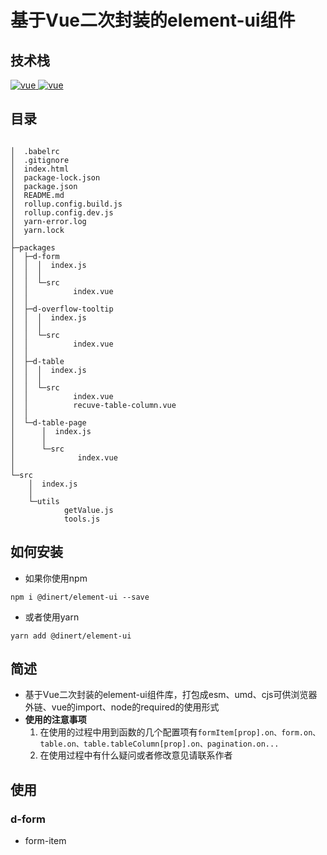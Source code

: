 # 基于Vue二次封装的element-ui组件

## 技术栈
<a href="https://github.com/vuejs/vue/tree/v2.6.14">
  <img src="https://img.shields.io/badge/vue-2.16.4-brightgreen" alt="vue">
</a>
<a href="https://element.eleme.io/#/zh-CN/component/installation">
  <img src="https://img.shields.io/badge/element--ui-2.15.8-blue" alt="vue">
</a>

## 目录
```

│  .babelrc
│  .gitignore
│  index.html
│  package-lock.json
│  package.json
│  README.md
│  rollup.config.build.js
│  rollup.config.dev.js
│  yarn-error.log
│  yarn.lock
│
├─packages
│  ├─d-form
│  │  │  index.js
│  │  │
│  │  └─src
│  │          index.vue
│  │
│  ├─d-overflow-tooltip
│  │  │  index.js
│  │  │
│  │  └─src
│  │          index.vue
│  │
│  ├─d-table
│  │  │  index.js
│  │  │
│  │  └─src
│  │          index.vue
│  │          recuve-table-column.vue
│  │
│  └─d-table-page
│      │  index.js
│      │
│      └─src
│              index.vue
│
└─src
    │  index.js
    │
    └─utils
            getValue.js
            tools.js
```
## 如何安装
* 如果你使用npm
```shell
npm i @dinert/element-ui --save
```
* 或者使用yarn
```shell
yarn add @dinert/element-ui
```
## 简述
* 基于Vue二次封装的element-ui组件库，打包成esm、umd、cjs可供浏览器外链、vue的import、node的required的使用形式
* <strong>使用的注意事项</strong>
  1. 在使用的过程中用到函数的几个配置项有`formItem[prop].on、form.on、table.on、table.tableColumn[prop].on、pagination.on...`
  2. 在使用过程中有什么疑问或者修改意见请联系作者

## 使用

### d-form
* form-item
```js

```

